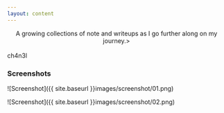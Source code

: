 ```yaml
---
layout: content
---
```


<center>A growing collections of note and writeups as I go further along on my journey.></center>
<br> ch4n3l


### Screenshots

![Screenshot]({{ site.baseurl }}images/screenshot/01.png)

![Screenshot]({{ site.baseurl }}images/screenshot/02.png)

